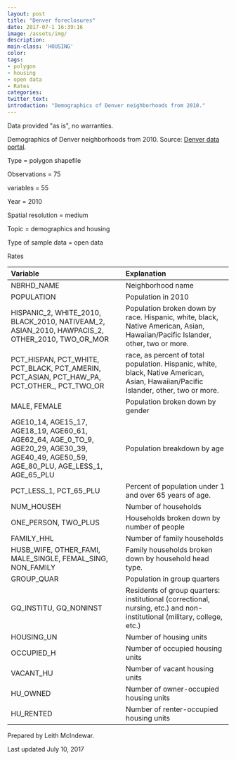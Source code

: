 ```yaml
---
layout: post
title: "Denver foreclosures"
date: 2017-07-1 16:39:16
image: /assets/img/
description:
main-class: 'HOUSING'
color:
tags:
- polygon
- housing
- open data
- Rates
categories:
twitter_text:
introduction: "Demographics of Denver neighborhoods from 2010."
---
```

<script>
  var map = L.map('map').setView([28.601151, 84.115914], 6);
  L.tileLayer('https://api.tiles.mapbox.com/v4/{id}/{z}/{x}/{y}.png?access_token=pk.eyJ1IjoibWFwYm94IiwiYSI6ImNpejY4NXVycTA2emYycXBndHRqcmZ3N3gifQ.rJcFIG214AriISLbB6B5aw', { <!--this is the URL for the census_2010_excluded Geojson-->
		maxZoom: 18,
		attribution: 'Map data &copy; <a href="http://openstreetmap.org">OpenStreetMap</a> contributors, ' +
			'<a href="http://creativecommons.org/licenses/by-sa/2.0/">CC-BY-SA</a>, ' +
			'Imagery © <a href="http://mapbox.com">Mapbox</a>',
		id: 'mapbox.light'
	}).addTo(map);

  // load GeoJSON from an external file
  // load GeoJSON from an external file
  $.getJSON("../census_2010_excluded.geojson",function(data){
    // add GeoJSON layer to the map once the file is loaded
    L.geoJson(data).addTo(map);
  });

</script>

Data provided "as is", no warranties.

 Demographics of Denver neighborhoods from 2010. Source: [Denver data portal](https://www.denvergov.org/opendata/dataset/city-and-county-of-denver-census-neighborhood-demographics-2010).


 Type = polygon shapefile

 Observations = 75

 variables = 55

 Year = 2010

 Spatial resolution = medium

 Topic = demographics and housing

 Type of sample data = open data

 Rates

|Variable|Explanation|
|:-------|:----------|
|NBRHD\_NAME|Neighborhood name|
|POPULATION|Population in 2010|
|HISPANIC\_2, WHITE\_2010, BLACK\_2010, NATIVEAM\_2, ASIAN\_2010, HAWPACIS\_2, OTHER\_2010, TWO\_OR\_MOR|Population broken down by race. Hispanic, white, black, Native American, Asian, Hawaiian/Pacific Islander, other, two or more.|
|PCT\_HISPAN, PCT\_WHITE, PCT\_BLACK, PCT\_AMERIN, PCT\_ASIAN, PCT\_HAW\_PA, PCT\_OTHER\_, PCT\_TWO\_OR|race, as percent of total population. Hispanic, white, black, Native American, Asian, Hawaiian/Pacific Islander, other, two or more.|
|MALE, FEMALE|Population broken down by gender|
|AGE10\_14, AGE15\_17, AGE18\_19, AGE60\_61, AGE62\_64, AGE\_0\_TO\_9, AGE20\_29, AGE30\_39, AGE40\_49, AGE50\_59, AGE\_80\_PLU, AGE\_LESS\_1, AGE\_65\_PLU|Population breakdown by age|
|PCT\_LESS\_1, PCT\_65\_PLU|Percent of population under 1 and over 65 years of age.|
|NUM\_HOUSEH|Number of households|
|ONE\_PERSON, TWO\_PLUS|Households broken down by number of people|
|FAMILY\_HHL|Number of family households|
|HUSB\_WIFE, OTHER\_FAMI, MALE\_SINGLE, FEMAL\_SING, NON\_FAMILY|Family households broken down by household head type.|
|GROUP\_QUAR|Population in group quarters|
|GQ\_INSTITU, GQ\_NONINST|Residents of group quarters: institutional (correctional, nursing, etc.) and non-institutional (military, college, etc.)|
|HOUSING\_UN|Number of housing units|
|OCCUPIED\_H|Number of occupied housing units|
|VACANT\_HU|Number of vacant housing units|
|HU\_OWNED|Number of owner-occupied housing units|
|HU\_RENTED|Number of renter-occupied housing units|

Prepared by Leith McIndewar.

Last updated July 10, 2017

